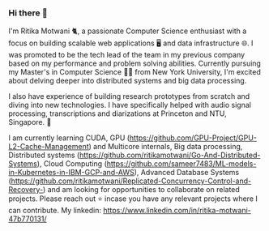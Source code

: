 ### Hi there 👋

I'm Ritika Motwani 🐈, a passionate Computer Science enthusiast with a focus on building scalable web applications 🖥️ and data infrastructure 🌐. I was promoted to be the tech lead of the team in my previous company based on my performance and problem solving abilities. Currently pursuing my Master's in Computer Science 👩‍🎓 from New York University, I'm excited about delving deeper into distributed systems and big data processing.

I also have experience of building research prototypes from scratch and diving into new technologies. I have specifically helped with audio signal processing, transcriptions and diarizations at Princeton and NTU, Singapore. 🔭

I am currently learning CUDA, GPU (https://github.com/GPU-Project/GPU-L2-Cache-Management) and Multicore internals, Big data processing, Distributed systems (https://github.com/ritikamotwani/Go-And-Distributed-Systems), Cloud Computing (https://github.com/sameer7483/ML-models-in-Kubernetes-in-IBM-GCP-and-AWS), Advanced Database Systems (https://github.com/ritikamotwani/Replicated-Concurrency-Control-and-Recovery-) and am looking for opportunities to collaborate on related projects. Please reach out ⭐ incase you have any relevant projects where I can contribute. My linkedin: https://www.linkedin.com/in/ritika-motwani-47b770131/



<!--
**ritikamotwani/ritikamotwani** is a ✨ _special_ ✨ repository because its `README.md` (this file) appears on your GitHub profile.

Here are some ideas to get you started:

- 🔭 I’m currently working on ...
- 🌱 I’m currently learning ...
- 👯 I’m looking to collaborate on ...
- 🤔 I’m looking for help with ...
- 💬 Ask me about ...
- 📫 How to reach me: ...
- 😄 Pronouns: ...
- ⚡ Fun fact: ...
-->
